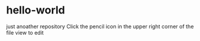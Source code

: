# hello-world
just anoather repository
Click the  pencil icon in the upper right corner of the file view to edit
